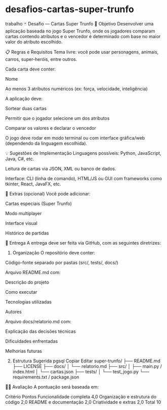# desafios-cartas-super-trunfo
trabalho
🃏 Desafio — Cartas Super Trunfo
🎯 Objetivo
Desenvolver uma aplicação baseada no jogo Super Trunfo, onde os jogadores comparam cartas contendo atributos e o vencedor é determinado com base no maior valor do atributo escolhido.

📋 Regras e Requisitos
Tema livre: você pode usar personagens, animais, carros, super-heróis, entre outros.

Cada carta deve conter:

Nome

Ao menos 3 atributos numéricos (ex: força, velocidade, inteligência)

A aplicação deve:

Sortear duas cartas

Permitir que o jogador selecione um dos atributos

Comparar os valores e declarar o vencedor

O jogo deve rodar em modo terminal ou com interface gráfica/web (dependendo da linguagem escolhida).

💡 Sugestões de Implementação
Linguagens possíveis: Python, JavaScript, Java, C#, etc.

Leitura de cartas via JSON, XML ou banco de dados.

Interface: CLI (linha de comando), HTML/JS ou GUI com frameworks como tkinter, React, JavaFX, etc.

🧪 Extras (opcional)
Você pode adicionar:

Cartas especiais (Super Trunfo)

Modo multiplayer

Interface visual

Histórico de partidas

📁 Entrega
A entrega deve ser feita via GitHub, com as seguintes diretrizes:


1. Organização
O repositório deve conter:

Código-fonte separado por pastas (src/, tests/, docs/)

Arquivo README.md com:

Descrição do projeto

Como executar

Tecnologias utilizadas

Autores

Arquivo docs/relatorio.md com:

Explicação das decisões técnicas

Dificuldades enfrentadas

Melhorias futuras

2. Estrutura Sugerida
pgsql
Copiar
Editar
super-trunfo/
├── README.md
├── LICENSE
├── docs/
│   └── relatorio.md
├── src/
│   ├── main.py / index.html
│   └── cartas.json
├── tests/
│   └── test_jogo.py
└── requirements.txt / package.json

🧑‍🏫 Avaliação
A pontuação será baseada em:

Critério	Pontos
Funcionalidade completa	4,0
Organização e estrutura do código	2,0
README e documentação	2,0
Criatividade e extras	2,0
Total	10

